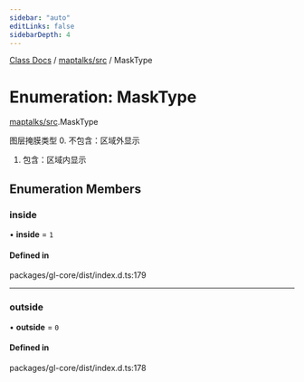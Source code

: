 ```yaml
---
sidebar: "auto"
editLinks: false
sidebarDepth: 4
---
```


[Class Docs](../index.md) / [maptalks/src](../modules/maptalks_src.md) / MaskType

# Enumeration: MaskType

[maptalks/src](../modules/maptalks_src.md).MaskType

图层掩膜类型
0. 不包含：区域外显示
1. 包含：区域内显示

## Enumeration Members

### inside

• **inside** = ``1``

#### Defined in

packages/gl-core/dist/index.d.ts:179

___

### outside

• **outside** = ``0``

#### Defined in

packages/gl-core/dist/index.d.ts:178
